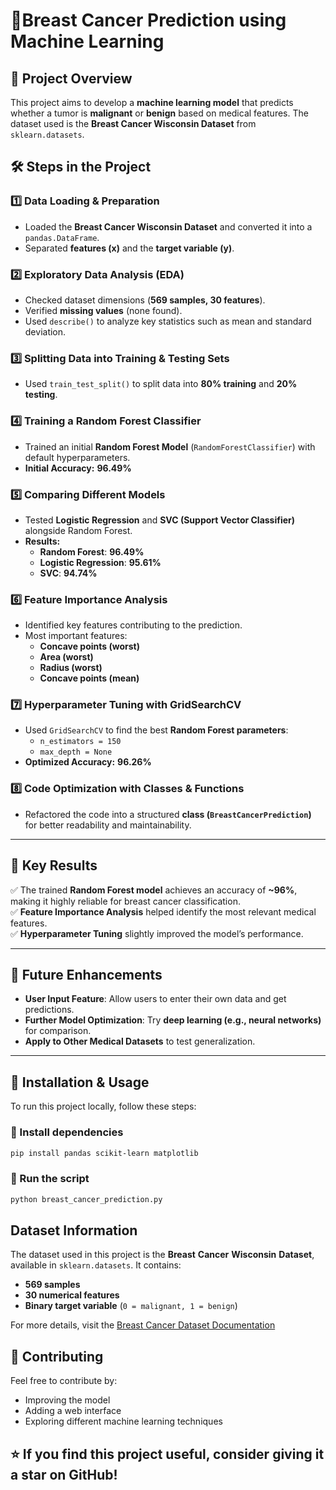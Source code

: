 # 🩷Breast Cancer Prediction using Machine Learning  

## 📌 Project Overview  
This project aims to develop a **machine learning model** that predicts whether a tumor is **malignant** or **benign** based on medical features. The dataset used is the **Breast Cancer Wisconsin Dataset** from `sklearn.datasets`.  

## 🛠️ Steps in the Project  

### 1️⃣ Data Loading & Preparation  
- Loaded the **Breast Cancer Wisconsin Dataset** and converted it into a `pandas.DataFrame`.  
- Separated **features (x)** and the **target variable (y)**.  

### 2️⃣ Exploratory Data Analysis (EDA)  
- Checked dataset dimensions (**569 samples, 30 features**).  
- Verified **missing values** (none found).  
- Used `describe()` to analyze key statistics such as mean and standard deviation.  

### 3️⃣ Splitting Data into Training & Testing Sets  
- Used `train_test_split()` to split data into **80% training** and **20% testing**.  

### 4️⃣ Training a Random Forest Classifier  
- Trained an initial **Random Forest Model** (`RandomForestClassifier`) with default hyperparameters.  
- **Initial Accuracy:** **96.49%**  

### 5️⃣ Comparing Different Models  
- Tested **Logistic Regression** and **SVC (Support Vector Classifier)** alongside Random Forest.  
- **Results:**  
  - **Random Forest**: **96.49%**  
  - **Logistic Regression**: **95.61%**  
  - **SVC**: **94.74%**  

### 6️⃣ Feature Importance Analysis  
- Identified key features contributing to the prediction.  
- Most important features:  
  - **Concave points (worst)**  
  - **Area (worst)**  
  - **Radius (worst)**  
  - **Concave points (mean)**  

### 7️⃣ Hyperparameter Tuning with GridSearchCV  
- Used `GridSearchCV` to find the best **Random Forest parameters**:  
  - `n_estimators = 150`  
  - `max_depth = None`  
- **Optimized Accuracy:** **96.26%**  

### 8️⃣ Code Optimization with Classes & Functions  
- Refactored the code into a structured **class (`BreastCancerPrediction`)** for better readability and maintainability.  

---

## 📌 Key Results  
✅ The trained **Random Forest model** achieves an accuracy of **~96%**, making it highly reliable for breast cancer classification.  
✅ **Feature Importance Analysis** helped identify the most relevant medical features.  
✅ **Hyperparameter Tuning** slightly improved the model’s performance.  

---

## 🚀 Future Enhancements  
- **User Input Feature**: Allow users to enter their own data and get predictions.    
- **Further Model Optimization**: Try **deep learning (e.g., neural networks)** for comparison.  
- **Apply to Other Medical Datasets** to test generalization.  

---

## 📂 Installation & Usage  
To run this project locally, follow these steps:  

### 🔹 Install dependencies  
```bash
pip install pandas scikit-learn matplotlib
```

### 🔹 Run the script
```bash
python breast_cancer_prediction.py
```

## Dataset Information

The dataset used in this project is the **Breast** **Cancer** **Wisconsin** **Dataset**, available in `sklearn.datasets`. It contains:
- **569 samples**
- **30 numerical features**
- **Binary target variable** (`0 = malignant, 1 = benign`)

For more details, visit the [Breast Cancer Dataset Documentation](https://scikit-learn.org/stable/modules/generated/sklearn.datasets.load_breast_cancer.html)

## 🤝 Contributing

Feel free to contribute by:
- Improving the model
- Adding a web interface
- Exploring different machine learning techniques
  
## ⭐ If you find this project useful, consider giving it a star on GitHub!